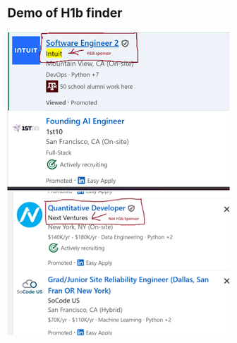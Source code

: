 # Demo of H1b finder

![Marking the company that sponsored h1b visa in the last two years](h1bemployer.png)
![UnMarked the company that did not sponsor h1b visa in the last two years](NotH1Bemployer.png)
